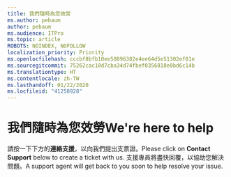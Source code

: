 ```yaml
---
title: 我們隨時為您效勞
ms.author: pebaum
author: pebaum
ms.audience: ITPro
ms.topic: article
ROBOTS: NOINDEX, NOFOLLOW
localization_priority: Priority
ms.openlocfilehash: cccbf8bfb10ee50896382e4ee64d5e51302ef01e
ms.sourcegitcommit: 75262cac10d7cba34d74fbef0356818e0bd6c14b
ms.translationtype: HT
ms.contentlocale: zh-TW
ms.lasthandoff: 01/22/2020
ms.locfileid: "41258928"
---
```

# <a name="were-here-to-help"></a><span data-ttu-id="125ac-102">我們隨時為您效勞</span><span class="sxs-lookup"><span data-stu-id="125ac-102">We're here to help</span></span>

<span data-ttu-id="125ac-103">請按一下下方的**連絡支援**，以向我們提出支票證。</span><span class="sxs-lookup"><span data-stu-id="125ac-103">Please click on **Contact Support** below to create a ticket with us.</span></span> <span data-ttu-id="125ac-104">支援專員將盡快回覆，以協助您解決問題。</span><span class="sxs-lookup"><span data-stu-id="125ac-104">A support agent will get back to you soon to help resolve your issue.</span></span>